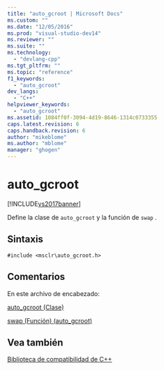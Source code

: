 ```yaml
---
title: "auto_gcroot | Microsoft Docs"
ms.custom: ""
ms.date: "12/05/2016"
ms.prod: "visual-studio-dev14"
ms.reviewer: ""
ms.suite: ""
ms.technology: 
  - "devlang-cpp"
ms.tgt_pltfrm: ""
ms.topic: "reference"
f1_keywords: 
  - "auto_gcroot"
dev_langs: 
  - "C++"
helpviewer_keywords: 
  - "auto_gcroot"
ms.assetid: 1084ff0f-3094-4d19-8646-1314c0733355
caps.latest.revision: 6
caps.handback.revision: 6
author: "mikeblome"
ms.author: "mblome"
manager: "ghogen"
---
```

# auto_gcroot
[!INCLUDE[vs2017banner](../assembler/inline/includes/vs2017banner.md)]

Define la clase de `auto_gcroot` y la función de `swap` .  
  
## Sintaxis  
  
```  
#include <msclr\auto_gcroot.h>  
```  
  
## Comentarios  
 En este archivo de encabezado:  
  
 [auto\_gcroot \(Clase\)](../dotnet/auto-gcroot-class.md)  
  
 [swap \(Función\) \(auto\_gcroot\)](../dotnet/swap-function-auto-gcroot.md)  
  
## Vea también  
 [Biblioteca de compatibilidad de C\+\+](../dotnet/cpp-support-library.md)